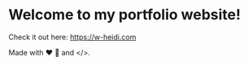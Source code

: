 # Welcome to my portfolio website!

Check it out here: https://w-heidi.com

 Made with ❤️ 🧃 and </>.
